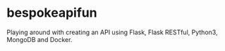 # bespokeapifun
Playing around with creating an API using Flask, Flask RESTful, Python3, MongoDB and Docker.
